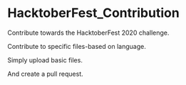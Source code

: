 # HacktoberFest_Contribution
Contribute towards the HacktoberFest 2020 challenge.



Contribute to specific files-based on language.


Simply upload basic files.


And create a pull request.

